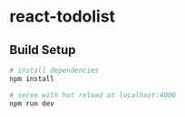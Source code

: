 # react-todolist

## Build Setup

```bash
# install dependencies
npm install

# serve with hot reload at localhost:4000
npm run dev

```
